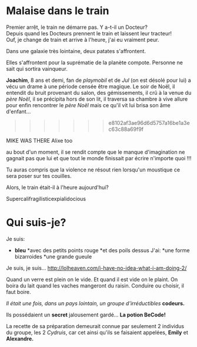 # Malaise dans le train

Premier arrêt, le train ne démarre pas. Y a-t-il un Docteur?  
Depuis quand les Docteurs prennent le train et laissent leur tracteur!  
Ouf, je change de train et arrive à l'heure, j'ai eu vraiment peur.  

Dans une galaxie très lointaine, deux patates s'affrontent.

Elles s'affrontent pour la suprématie de la planète compote. Personne ne sait qui sortira vainqueur.

**Joachim**, 8 ans et demi, fan de _playmobil_ et de *Jul* (on est désolé pour lui) a vécu un drame à une période censée être magique. Le soir de Noël, il entendit du bruit provenant du salon, des gémissements, il crû à la venue du *père Noël*, il se précipita hors de son lit, il traversa sa chambre à vive allure pour enfin rencontrer le *père Noël* mais ce qu'il vit lui brisa son âme d'enfant...
>>>>>>> e8102af3ae96d6d5757a16be1a3ec63c88a69f9f


MIKE WAS THERE
Alixe too

au bout d'un moment, il se rendit compte que le manque d'imagination ne gagnait pas que lui
et que tout le monde finissait par écrire n'importe quoi !!!

Tu auras compris que la violence ne résout rien lorsqu'un moustique ce sera poser sur tes couilles.

Alors, le train était-il à l'heure aujourd'hui?

Supercalifragilisticexpialidocious

# Qui suis-je?
Je suis:
 * **bleu** 
 *avec des petits points rouge 
 *et des poils dessus
J'ai: 
 *une forme bizarroides 
 *une grande gueule  

Je suis, je suis... http://lolheaven.com/i-have-no-idea-what-i-am-doing-2/

Quand un verre est plein on le vide. Et quand il est vide on le plaint.
On boira du lait quand les vaches mangeront du raisin.
Conduire ou choisir, il faut boire.

*Il était une fois, dans un pays lointain, un groupe d'irréductibles* **__codeurs.__**

Ils possédaient un **secret** jalousement gardé... **__La potion BeCode!__**

La recette de sa préparation demeurait connue par seulement 2 individus du groupe, les 2 *Cydruis*, car cet ainsi qu'ils se faisaient appelées, **Emily** et **Alexandre.**
